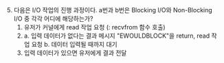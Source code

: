 5. 다음은 I/O 작업의 진행 과정이다. a번과 b번은 Blocking I/O와 Non-Blocking I/O 중 각각 어디에 해당하는가?
   1. 유저가 커널에게 read 작업 요청 (: recvfrom 함수 호출)
   2. a. 입력 데이터가 없다는 결과 메시지 "EWOULDBLOCK"을 return, read 작업 요청
      b. 데이터 입력될 때까지 대기
   3. 입력 데이터가 있으면 유저에게 결과 전달
